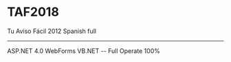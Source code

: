 # TAF2018

Tu Aviso Fácil 2012 Spanish full

<hr>
ASP.NET 4.0 WebForms VB.NET
--
Full Operate 100%


